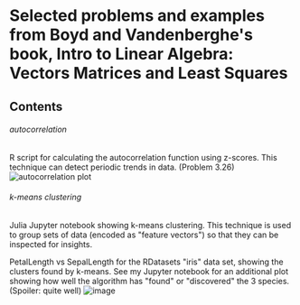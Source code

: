# Selected problems and examples from Boyd and Vandenberghe's book, Intro to Linear Algebra: Vectors Matrices and Least Squares

## Contents

###### autocorrelation
R script for calculating the autocorrelation function using z-scores. This technique can detect periodic trends in data. (Problem 3.26)
![autocorrelation plot](https://github.com/blakeb211/autocorrelation/blob/main/autocorrelation%20function.jpeg)

###### k-means clustering
Julia Jupyter notebook showing k-means clustering. This technique is used to group sets of data (encoded as "feature vectors") so that they can be inspected for insights. 

PetalLength vs SepalLength for the RDatasets "iris" data set, showing the clusters found by k-means. See my Jupyter notebook for an additional plot showing how well the algorithm has "found" or "discovered" the 3 species. (Spoiler: quite well)
![image](https://user-images.githubusercontent.com/20021147/147608211-b028759e-856d-4638-a4c0-18889cc027ba.png)

